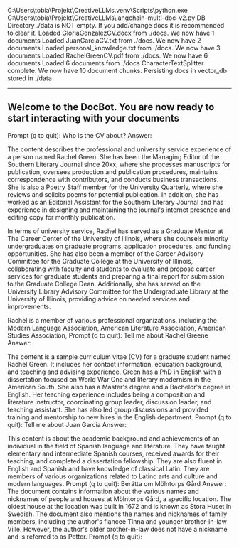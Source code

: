 C:\Users\tobia\Projekt\CreativeLLMs\.venv\Scripts\python.exe C:\Users\tobia\Projekt\CreativeLLMs\langchain-multi-doc-v2.py 
DB Directory ./data is NOT empty. If you add/change docs it is recommended to clear it.
Loaded GloriaGonzalezCV.docx from ./docs. We now have 1 documents
Loaded JuanGarciaCV.txt from ./docs. We now have 2 documents
Loaded personal_knowledge.txt from ./docs. We now have 3 documents
Loaded RachelGreenCV.pdf from ./docs. We now have 6 documents
Loaded 6 documents from ./docs
CharacterTextSplitter complete. We now have 10 document chunks.
Persisting docs in vector_db stored in ./data

---------------------------------------------------------------------------------
Welcome to the DocBot. You are now ready to start interacting with your documents
---------------------------------------------------------------------------------

Prompt (q to quit): Who is the CV about?
Answer: 

The content describes the professional and university service experience of a person named Rachel Green. She has been the Managing Editor of the Southern Literary Journal since 20xx, where she processes manuscripts for publication, oversees production and publication procedures, maintains correspondence with contributors, and conducts business transactions. She is also a Poetry Staff member for the University Quarterly, where she reviews and solicits poems for potential publication. In addition, she has worked as an Editorial Assistant for the Southern Literary Journal and has experience in designing and maintaining the journal's internet presence and editing copy for monthly publication.

In terms of university service, Rachel has served as a Graduate Mentor at The Career Center of the University of Illinois, where she counsels minority undergraduates on graduate programs, application procedures, and funding opportunities. She has also been a member of the Career Advisory Committee for the Graduate College at the University of Illinois, collaborating with faculty and students to evaluate and propose career services for graduate students and preparing a final report for submission to the Graduate College Dean. Additionally, she has served on the University Library Advisory Committee for the Undergraduate Library at the University of Illinois, providing advice on needed services and improvements.

Rachel is a member of various professional organizations, including the Modern Language Association, American Literature Association, American Studies Association,
Prompt (q to quit): Tell me about Rachel Greene
Answer: 

The content is a sample curriculum vitae (CV) for a graduate student named Rachel Green. It includes her contact information, education background, and teaching and advising experience. Green has a PhD in English with a dissertation focused on World War One and literary modernism in the American South. She also has a Master's degree and a Bachelor's degree in English. Her teaching experience includes being a composition and literature instructor, coordinating group leader, discussion leader, and teaching assistant. She has also led group discussions and provided training and mentorship to new hires in the English department. 
Prompt (q to quit): Tell me about Juan Garcia
Answer: 

This content is about the academic background and achievements of an individual in the field of Spanish language and literature. They have taught elementary and intermediate Spanish courses, received awards for their teaching, and completed a dissertation fellowship. They are also fluent in English and Spanish and have knowledge of classical Latin. They are members of various organizations related to Latino arts and culture and modern languages.
Prompt (q to quit): Berätta om Mölntorps Gård
Answer:  The document contains information about the various names and nicknames of people and houses at Mölntorps Gård, a specific location. The oldest house at the location was built in 1672 and is known as Stora Huset in Swedish. The document also mentions the names and nicknames of family members, including the author's fiancee Tinna and younger brother-in-law Ville. However, the author's older brother-in-law does not have a nickname and is referred to as Petter. 
Prompt (q to quit): 